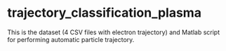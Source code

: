 # trajectory_classification_plasma

This is the dataset (4 CSV files with electron trajectory) and Matlab script for performing automatic particle trajectory.
